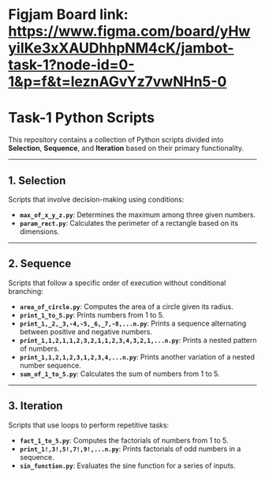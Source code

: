 # Figjam Board link: https://www.figma.com/board/yHwyiIKe3xXAUDhhpNM4cK/jambot-task-1?node-id=0-1&p=f&t=leznAGvYz7vwNHn5-0
# Task-1 Python Scripts

This repository contains a collection of Python scripts divided into **Selection**, **Sequence**, and **Iteration** based on their primary functionality.

---

## **1. Selection**

Scripts that involve decision-making using conditions:

- **`max_of_x_y_z.py`**: Determines the maximum among three given numbers.
- **`param_rect.py`**: Calculates the perimeter of a rectangle based on its dimensions.

---

## **2. Sequence**

Scripts that follow a specific order of execution without conditional branching:

- **`area_of_circle.py`**: Computes the area of a circle given its radius.
- **`print_1_to_5.py`**: Prints numbers from 1 to 5.
- **`print_1,_2,_3,-4,-5,_6,_7,-8,...n.py`**: Prints a sequence alternating between positive and negative numbers.
- **`print_1,1,2,1,1,2,3,2,1,1,2,3,4,3,2,1,...n.py`**: Prints a nested pattern of numbers.
- **`print_1,1,2,1,2,3,1,2,3,4,...n.py`**: Prints another variation of a nested number sequence.
- **`sum_of_1_to_5.py`**: Calculates the sum of numbers from 1 to 5.

---

## **3. Iteration**

Scripts that use loops to perform repetitive tasks:

- **`fact_1_to_5.py`**: Computes the factorials of numbers from 1 to 5.
- **`print_1!,3!,5!,7!,9!,...n.py`**: Prints factorials of odd numbers in a sequence.
- **`sin_function.py`**: Evaluates the sine function for a series of inputs.
